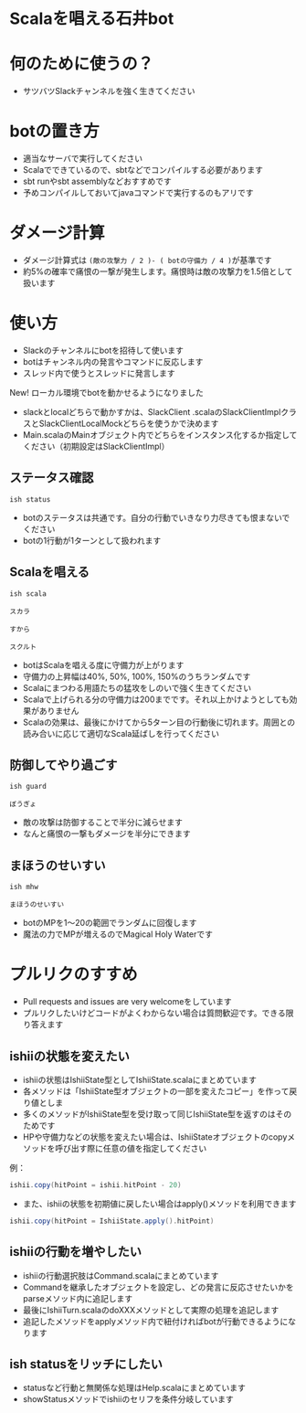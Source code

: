 # Scalaを唱える石井bot

# 何のために使うの？
- サツバツSlackチャンネルを強く生きてください


# botの置き方
- 適当なサーバで実行してください
- Scalaでできているので、sbtなどでコンパイルする必要があります
- sbt runやsbt assemblyなどおすすめです
- 予めコンパイルしておいてjavaコマンドで実行するのもアリです


# ダメージ計算
- ダメージ計算式は
`(敵の攻撃力 / 2 )- ( botの守備力 / 4 )`が基準です
- 約5%の確率で痛恨の一撃が発生します。痛恨時は敵の攻撃力を1.5倍として扱います


# 使い方
- Slackのチャンネルにbotを招待して使います
- botはチャンネル内の発言やコマンドに反応します
- スレッド内で使うとスレッドに発言します

New!
ローカル環境でbotを動かせるようになりました
- slackとlocalどちらで動かすかは、SlackClient
.scalaのSlackClientImplクラスとSlackClientLocalMockどちらを使うかで決めます
- Main.scalaのMainオブジェクト内でどちらをインスタンス化するか指定してください（初期設定はSlackClientImpl）

## ステータス確認
`ish status`

- botのステータスは共通です。自分の行動でいきなり力尽きても恨まないでください
- botの1行動が1ターンとして扱われます

## Scalaを唱える
`ish scala`

`スカラ`

`すから`

`スクルト`

- botはScalaを唱える度に守備力が上がります
- 守備力の上昇幅は40%, 50%, 100%, 150%のうちランダムです
- Scalaにまつわる用語たちの猛攻をしのいで強く生きてください
- Scalaで上げられる分の守備力は200までです。それ以上かけようとしても効果がありません
- Scalaの効果は、最後にかけてから5ターン目の行動後に切れます。周囲との読み合いに応じて適切なScala延ばしを行ってください

## 防御してやり過ごす
`ish guard`

`ぼうぎょ`

- 敵の攻撃は防御することで半分に減らせます
- なんと痛恨の一撃もダメージを半分にできます

## まほうのせいすい
`ish mhw`

`まほうのせいすい`

- botのMPを1～20の範囲でランダムに回復します
- 魔法の力でMPが増えるのでMagical Holy Waterです


# プルリクのすすめ
- Pull requests and issues are very welcomeをしています
- プルリクしたいけどコードがよくわからない場合は質問歓迎です。できる限り答えます

## ishiiの状態を変えたい
- ishiiの状態はIshiiState型としてIshiiState.scalaにまとめています
- 各メソッドは「IshiiState型オブジェクトの一部を変えたコピー」を作って戻り値としま
- 多くのメソッドがIshiiState型を受け取って同じIshiiState型を返すのはそのためです
- HPや守備力などの状態を変えたい場合は、IshiiStateオブジェクトのcopyメソッドを呼び出す際に任意の値を指定してください

例：
```scala
ishii.copy(hitPoint = ishii.hitPoint - 20)
```

- また、ishiiの状態を初期値に戻したい場合はapply()メソッドを利用できます

```scala
ishii.copy(hitPoint = IshiiState.apply().hitPoint)
```

## ishiiの行動を増やしたい
- ishiiの行動選択肢はCommand.scalaにまとめています
- Commandを継承したオブジェクトを設定し、どの発言に反応させたいかをparseメソッド内に追記します
- 最後にIshiiTurn.scalaのdoXXXメソッドとして実際の処理を追記します
- 追記したメソッドをapplyメソッド内で紐付ければbotが行動できるようになります

## ish statusをリッチにしたい
- statusなど行動と無関係な処理はHelp.scalaにまとめています
- showStatusメソッドでishiiのセリフを条件分岐しています